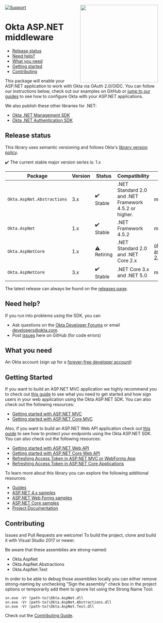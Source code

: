 [<img src="https://devforum.okta.com/uploads/oktadev/original/1X/bf54a16b5fda189e4ad2706fb57cbb7a1e5b8deb.png" align="right" width="256px"/>](https://devforum.okta.com/)

[![Support](https://img.shields.io/badge/support-Developer%20Forum-blue.svg)](https://devforum.okta.com/)

Okta ASP.NET middleware
========================

* [Release status](#release-status)
* [Need help?](#need-help)
* [What you need](#what-you-need)
* [Getting started](#getting-started)
* [Contributing](#contributing)

This package will enable your ASP.NET application to work with Okta via OAuth 2.0/OIDC. You can follow our instructions below, check out our examples on GitHub or [jump to our guides](https://developer.okta.com/docs/guides/sign-into-web-app/aspnet/before-you-begin/) to see how to configure Okta with your ASP.NET applications. 

We also publish these other libraries for .NET:
 
* [Okta .NET Management SDK](https://github.com/okta/okta-sdk-dotnet)
* [Okta .NET Authentication SDK](https://github.com/okta/okta-auth-dotnet)

## Release status

This library uses semantic versioning and follows Okta's [library version policy](https://developer.okta.com/code/library-versions/).

:heavy_check_mark: The current stable major version series is: 1.x

|Package| Version | Status                    | Compatibility| Branch |
| ------- | ------- | ------------------------- | ----------------------- | -------------------- |
|`Okta.AspNet.Abstractions`| 3.x   | :heavy_check_mark: Stable | .NET Standard 2.0 and .NET Framework 4.5.2 or higher.| master |
|`Okta.AspNet`| 1.x | :heavy_check_mark: Stable | .NET Framework 4.5.2 | master |
|`Okta.AspNetCore`| 1.x | :warning: Retiring | .NET Standard 2.0 and .NET Core 2.x | [okta-aspnetcore-2.x](https://github.com/okta/okta-aspnet/tree/okta-aspnetcore-2.x) |
|`Okta.AspNetCore`| 3.x | :heavy_check_mark: Stable | .NET Core 3.x and .NET 5.0 | master |
 

The latest release can always be found on the [releases page][github-releases].

## Need help?
 
If you run into problems using the SDK, you can
 
* Ask questions on the [Okta Developer Forums][devforum] or email developers@okta.com.
* Post [issues][github-issues] here on GitHub (for code errors)

## What you need

An Okta account (sign up for a [forever-free developer account](https://developer.okta.com/signup/))

## Getting Started

If you want to build an ASP.NET MVC application we highly recommend you to check out [this guide](https://developer.okta.com/docs/guides/sign-into-web-app/aspnet/before-you-begin/) to see what you need to get started and how sign users in your web application using the Okta ASP.NET SDK. You can also check out the following resources:

* [Getting started with ASP.NET MVC](https://github.com/okta/okta-aspnet/blob/master/docs/aspnet4x-mvc.md)
* [Getting started with ASP.NET Core MVC](https://github.com/okta/okta-aspnet/blob/master/docs/aspnetcore-mvc.md)


Also, if you want to build an ASP.NET Web API application check out [this guide](https://developer.okta.com/docs/guides/protect-your-api/aspnet/before-you-begin/) to see how to protect your endpoints using the Okta ASP.NET SDK. You can also check out the following resources:

* [Getting started with ASP.NET Web API](https://github.com/okta/okta-aspnet/blob/master/docs/aspnet4x-webapi.md)
* [Getting started with ASP.NET Core Web API](https://github.com/okta/okta-aspnet/blob/master/docs/aspnetcore-webapi.md)
* [Refreshing Access Token in ASP.NET MVC or WebForms App](https://github.com/okta/okta-aspnet/tree/master/docs/refresh-token.md)
* [Refreshing Access Token in ASP.NET Core Applications](https://github.com/okta/okta-aspnet/tree/master/docs/refresh-token-aspnetcore.md)

To learn more about this library you can explore the following additional resources:

* [Guides](https://developer.okta.com/docs/guides/)
* [ASP.NET 4.x samples](https://github.com/okta/samples-aspnet)
* [ASP.NET Web Forms samples](https://github.com/okta/samples-aspnet-webforms/)
* [ASP.NET Core samples](https://github.com/okta/samples-aspnetcore)
* [Project Documentation](https://github.com/okta/okta-aspnet/tree/master/docs)


## Contributing

Issues and Pull Requests are welcome! To build the project, clone and build it with Visual Studio 2017 or newer. 

Be aware that these assemblies are strong-named:

* Okta.AspNet
* Okta.AspNet.Abstractions
* Okta.AspNet.Test

In order to be able to debug those assemblies locally you can either remove strong-naming by unchecking "Sign the assembly" check box in the project options or temporarily add them to ignore list using the Strong Name Tool:

```
sn.exe -Vr (path-to)\Okta.AspNet.dll
sn.exe -Vr (path-to)\Okta.AspNet.Abstractions.dll
sn.exe -Vr (path-to)\Okta.AspNet.Test.dll
```

Check out the [Contributing Guide](https://github.com/okta/okta-aspnet/tree/master/CONTRIBUTING.md).

[github-issues]: https://github.com/okta/okta-aspnet/issues
[github-releases]: https://github.com/okta/okta-aspnet/releases
[devforum]: https://devforum.okta.com/
